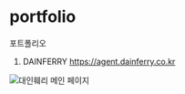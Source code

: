 # portfolio
포트폴리오


1. DAINFERRY https://agent.dainferry.co.kr


![대인훼리 메인 페이지](./imaegs/dainferryMain.jpg)
